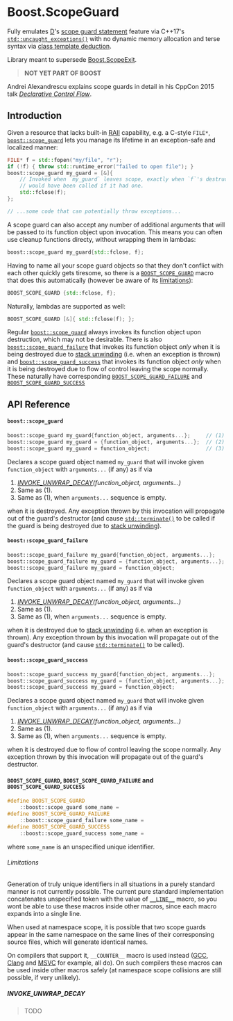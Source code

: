 # Boost.ScopeGuard

Fully emulates [D][D]'s [scope guard statement][D.ScopeGuardStatement] feature
via C++17's [`std::uncaught_exceptions()`][C++.UncaughtExceptions] with no
dynamic memory allocation and terse syntax via
[class template deduction][C++.ClassTemplateDeduction].

Library meant to supersede [Boost.ScopeExit][Boost.ScopeExit].

> **NOT YET PART OF BOOST**

Andrei Alexandrescu explains scope guards in detail in his CppCon 2015 talk
[_Declarative Control Flow_][YouTube.AlexandrescuTalk].

## Introduction

Given a resource that lacks built-in [RAII][RAII] capability, e.g. a C-style 
`FILE*`, [`boost::scope_guard`](#ApiReference.ScopeGuard) lets you manage its
lifetime in an exception-safe and localized manner:

```C++
FILE* f = std::fopen("my/file", "r");
if (!f) { throw std::runtime_error("failed to open file"); }
boost::scope_guard my_guard = [&]{
    // Invoked when `my_guard` leaves scope, exactly when `f`'s destructor
    // would have been called if it had one.
    std::fclose(f);
};

// ...some code that can potentially throw exceptions...
```

A scope guard can also accept any number of additional arguments that will be
passed to its function object upon invocation. This means you can often use 
cleanup functions directy, without wrapping them in lambdas:

```C++
boost::scope_guard my_guard{std::fclose, f};
```

Having to name all your scope guard objects so that they don't conflict with
each other quickly gets tiresome, so there is a
[`BOOST_SCOPE_GUARD`](#ApiReference.Macros) macro that does this automatically
(however be aware of its [limitations](#ApiReference.MacroLimitations)):

```C++
BOOST_SCOPE_GUARD {std::fclose, f};
```

Naturally, lambdas are supported as well:

```C++
BOOST_SCOPE_GUARD [&]{ std::fclose(f); };
```

Regular [`boost::scope_guard`](#ApiReference.ScopeGuard) always
invokes its function object upon destruction, which may not be desirable. There
is also [`boost::scope_guard_failure`](#ApiReference.ScopeGuardFailure) that
invokes its function object _only_ when it is being destroyed due to 
[stack unwinding][C++.StackUnwinding] (i.e. when an exception is thrown) and
[`boost::scope_guard_success`](#ApiReference.ScopeGuardSuccess) that invokes
its function object _only_ when it is being destroyed due to flow of control
leaving the scope normally. These naturally have corresponding
[`BOOST_SCOPE_GUARD_FAILURE`](#ApiReference.Macros) and
[`BOOST_SCOPE_GUARD_SUCCESS`](#ApiReference.Macros)

## API Reference

#### <a name="ApiReference.ScopeGuard">`boost::scope_guard`</a>

```C++
boost::scope_guard my_guard{function_object, arguments...};     // (1)
boost::scope_guard my_guard = {function_object, arguments...};  // (2)
boost::scope_guard my_guard = function_object;                  // (3)
```

Declares a scope guard object named `my_guard` that will invoke given
`function_object` with `arguments...` (if any) as if via

1. <i>[INVOKE_UNWRAP_DECAY](#ApiReference.InvokeUnwrapDecay)(function_object,
    arguments...)</i>
2. Same as (1).
3. Same as (1), when `arguments...` sequence is empty.

when it is destroyed. Any exception thrown by this invocation will propagate 
out of the guard's destructor (and cause [`std::terminate()`][C++.Terminate] to
be called if the guard is being destroyed due to
[stack unwinding][C++.StackUnwinding]).

#### <a name="ApiReference.ScopeGuardFailure">`boost::scope_guard_failure`</a>

```C++
boost::scope_guard_failure my_guard{function_object, arguments...};     // (1)
boost::scope_guard_failure my_guard = {function_object, arguments...};  // (2)
boost::scope_guard_failure my_guard = function_object;                  // (3)
```

Declares a scope guard object named `my_guard` that will invoke given
`function_object` with `arguments...` (if any) as if via

1. <i>[INVOKE_UNWRAP_DECAY](#ApiReference.InvokeUnwrapDecay)(function_object,
    arguments...)</i>
2. Same as (1).
3. Same as (1), when `arguments...` sequence is empty.

when it is destroyed due to [stack unwinding][C++.StackUnwinding] (i.e. when an
exception is thrown). Any exception thrown by this invocation will propagate 
out of the guard's destructor (and cause [`std::terminate()`][C++.Terminate] to
be called).

#### <a name="ApiReference.ScopeGuardSuccess">`boost::scope_guard_success`</a>

```C++
boost::scope_guard_success my_guard{function_object, arguments...};     // (1)
boost::scope_guard_success my_guard = {function_object, arguments...};  // (2)
boost::scope_guard_success my_guard = function_object;                  // (3)
```

Declares a scope guard object named `my_guard` that will invoke given
`function_object` with `arguments...` (if any) as if via

1. <i>[INVOKE_UNWRAP_DECAY](#ApiReference.InvokeUnwrapDecay)(function_object,
    arguments...)</i>
2. Same as (1).
3. Same as (1), when `arguments...` sequence is empty.

when it is destroyed due to flow of control leaving the scope normally. Any
exception thrown by this invocation will propagate out of the guard's
destructor.

#### <a name="ApiReference.Macros">`BOOST_SCOPE_GUARD`, `BOOST_SCOPE_GUARD_FAILURE` and `BOOST_SCOPE_GUARD_SUCCESS`</a>

```C++
#define BOOST_SCOPE_GUARD
    ::boost::scope_guard some_name =
#define BOOST_SCOPE_GUARD_FAILURE
    ::boost::scope_guard_failure some_name =
#define BOOST_SCOPE_GUARD_SUCCESS
    ::boost::scope_guard_success some_name =
```

where `some_name` is an unspecified unique identifier.

###### <a name="ApiReference.MacroLimitations">Limitations</a>

Generation of truly unique identifiers in all situations in a purely 
standard manner is not currently possible. The current pure standard
implementation concatenates unspecified token with the value of
[`__LINE__`][C++.Line] macro, so you wont be able to use these macros inside
other macros, since each macro expands into a single line.

When used at namespace scope, it is possible that two scope guards appear in 
the same namespace on the same lines of their corresponsing source files, which
will generate identical names.

On compilers that support it, `__COUNTER__` macro is used instead
([GCC][C++.Counter.GCC], [Clang][C++.Counter.CLANG] and
[MSVC][C++.Counter.MSVC] for example, all do). On such compilers these macros
can be used inside other macros safely (at namespace scope collisions are
still possible, if very unlikely).

##### <a name="ApiReference.InvokeUnwrapDecay"><i>INVOKE_UNWRAP_DECAY</i></a>

> TODO



[Boost.ScopeExit]: http://www.boost.org/doc/libs/release/libs/scope_exit/doc/html/index.html
[D]: https://dlang.org/
[D.ScopeGuardStatement]: https://dlang.org/spec/statement.html#scope-guard-statement
[C++.UncaughtExceptions]: http://en.cppreference.com/w/cpp/error/uncaught_exception
[C++.ClassTemplateDeduction]: http://en.cppreference.com/w/cpp/language/class_template_deduction
[YouTube.AlexandrescuTalk]: https://youtu.be/WjTrfoiB0MQ
[RAII]: http://en.cppreference.com/w/cpp/language/raii
[C++.StackUnwinding]: http://en.cppreference.com/w/cpp/language/throw#Stack_unwinding
[C++.Terminate]: http://en.cppreference.com/w/cpp/error/terminate
[C++.Line]: http://en.cppreference.com/w/cpp/preprocessor/replace#Predefined_macros
[C++.Counter.GCC]: https://gcc.gnu.org/onlinedocs/cpp/Common-Predefined-Macros.html
[C++.Counter.CLANG]: https://clang.llvm.org/docs/LanguageExtensions.html#builtin-macros
[C++.Counter.MSVC]: https://msdn.microsoft.com/en-us/library/b0084kay.aspx
